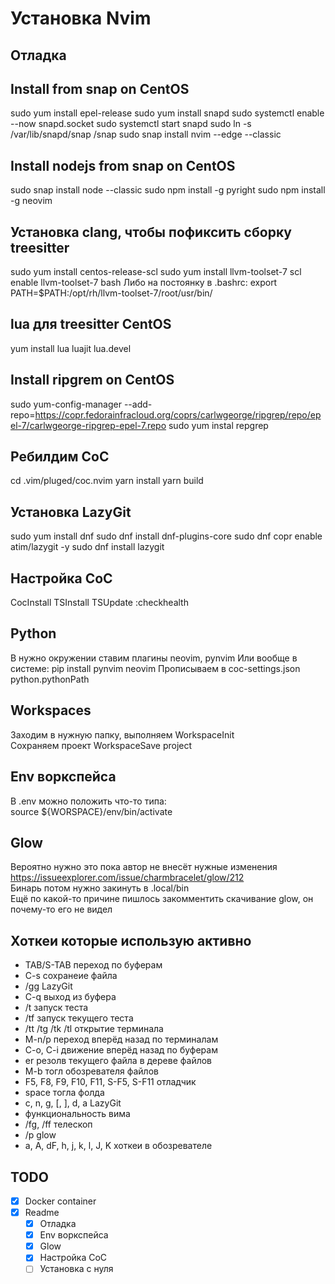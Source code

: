 # Установка Nvim
## Отладка
## Install from snap on CentOS
sudo yum install epel-release
sudo yum install snapd
sudo systemctl enable --now snapd.socket
sudo systemctl start snapd
sudo ln -s /var/lib/snapd/snap /snap
sudo snap install nvim --edge --classic
## Install nodejs from snap on CentOS
sudo snap install node --classic
sudo npm install -g pyright
sudo npm install -g neovim 
## Установка clang, чтобы пофиксить сборку treesitter
sudo yum install centos-release-scl
sudo yum install llvm-toolset-7
scl enable llvm-toolset-7 bash
Либо на постоянку в .bashrc:
export PATH=$PATH:/opt/rh/llvm-toolset-7/root/usr/bin/
## lua для treesitter CentOS
yum install lua luajit lua.devel
## Install ripgrem on CentOS 
sudo yum-config-manager --add-repo=https://copr.fedorainfracloud.org/coprs/carlwgeorge/ripgrep/repo/epel-7/carlwgeorge-ripgrep-epel-7.repo
sudo yum instal repgrep
## Ребилдим CoC
cd .vim/pluged/coc.nvim
yarn install
yarn build
## Установка LazyGit
sudo yum install dnf
sudo dnf install dnf-plugins-core
sudo dnf copr enable atim/lazygit -y
sudo dnf install lazygit
## Настройка CoC
CocInstall
TSInstall
TSUpdate
:checkhealth
## Python
В нужно окружении ставим плагины neovim, pynvim
Или вообще в системе:
pip install pynvim neovim
Прописываем в coc-settings.json  python.pythonPath
## Workspaces
Заходим в нужную папку, выполняем WorkspaceInit  
Сохраняем проект WorkspaceSave project  
## Env воркспейса  
В .env можно положить что-то типа:  
source ${WORSPACE}/env/bin/activate  
## Glow
Вероятно нужно это пока автор не внесёт нужные изменения https://issueexplorer.com/issue/charmbracelet/glow/212  
Бинарь потом нужно закинуть в .local/bin  
Ещё по какой-то причине пишлось закомментить скачивание glow, он почему-то его не видел

## Хоткеи которые использую активно
- TAB/S-TAB переход по буферам
- C-s сохранеие файла
- /gg LazyGit
- C-q выход из буфера
- /t запуск теста
- /tf запуск текущего теста
- /tt /tg /tk /tl открытие терминала
- M-n/p переход вперёд назад по терминалам
- C-o, C-i движение вперёд назад по буферам
- er резолв текущего файла в дереве файлов
- M-b тогл обозревателя файлов
- F5, F8, F9, F10, F11, S-F5, S-F11 отладчик
- space тогла фолда
- c, n, g, [, ], d, a LazyGit
- функциональность вима
- /fg, /ff телескоп
- /p glow
- a, A, dF, h, j, k, l, J, K хоткеи в обозревателе

## TODO
- [X] Docker container
- [X] Readme
    - [X] Отладка
    - [X] Env воркспейса
    - [X] Glow
    - [X] Настройка CoC
    - [ ] Установка с нуля
